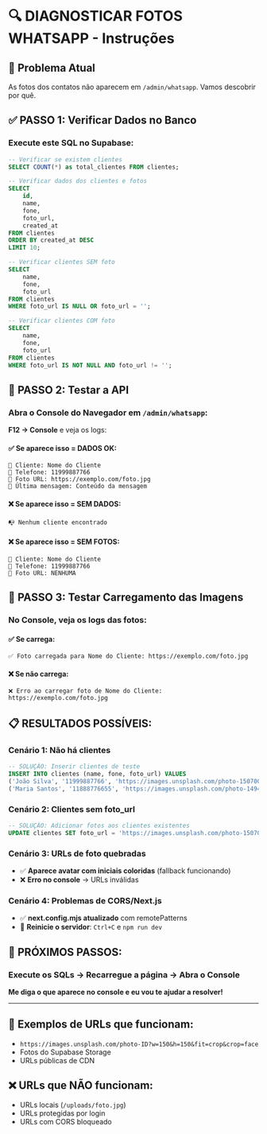 # 🔍 DIAGNOSTICAR FOTOS WHATSAPP - Instruções

## 🎯 Problema Atual
As fotos dos contatos não aparecem em `/admin/whatsapp`. Vamos descobrir por quê.

## ✅ PASSO 1: Verificar Dados no Banco

### Execute este SQL no Supabase:
```sql
-- Verificar se existem clientes
SELECT COUNT(*) as total_clientes FROM clientes;

-- Verificar dados dos clientes e fotos
SELECT 
    id,
    name,
    fone,
    foto_url,
    created_at
FROM clientes 
ORDER BY created_at DESC
LIMIT 10;

-- Verificar clientes SEM foto
SELECT 
    name,
    fone,
    foto_url
FROM clientes 
WHERE foto_url IS NULL OR foto_url = '';

-- Verificar clientes COM foto
SELECT 
    name,
    fone,
    foto_url
FROM clientes 
WHERE foto_url IS NOT NULL AND foto_url != '';
```

## 🎯 PASSO 2: Testar a API

### Abra o Console do Navegador em `/admin/whatsapp`:
**F12 → Console** e veja os logs:

#### ✅ **Se aparece isso = DADOS OK:**
```
👤 Cliente: Nome do Cliente
📱 Telefone: 11999887766
📸 Foto URL: https://exemplo.com/foto.jpg
💬 Última mensagem: Conteúdo da mensagem
```

#### ❌ **Se aparece isso = SEM DADOS:**
```
📭 Nenhum cliente encontrado
```

#### ❌ **Se aparece isso = SEM FOTOS:**
```
👤 Cliente: Nome do Cliente
📱 Telefone: 11999887766
📸 Foto URL: NENHUMA
```

## 🎯 PASSO 3: Testar Carregamento das Imagens

### No Console, veja os logs das fotos:

#### ✅ **Se carrega:**
```
✅ Foto carregada para Nome do Cliente: https://exemplo.com/foto.jpg
```

#### ❌ **Se não carrega:**
```
❌ Erro ao carregar foto de Nome do Cliente: https://exemplo.com/foto.jpg
```

## 📋 RESULTADOS POSSÍVEIS:

### **Cenário 1: Não há clientes**
```sql
-- SOLUÇÃO: Inserir clientes de teste
INSERT INTO clientes (name, fone, foto_url) VALUES 
('João Silva', '11999887766', 'https://images.unsplash.com/photo-1507003211169-0a1dd7228f2d?w=150&h=150&fit=crop&crop=face'),
('Maria Santos', '11888776655', 'https://images.unsplash.com/photo-1494790108755-2616b612b786?w=150&h=150&fit=crop&crop=face');
```

### **Cenário 2: Clientes sem foto_url**
```sql
-- SOLUÇÃO: Adicionar fotos aos clientes existentes
UPDATE clientes SET foto_url = 'https://images.unsplash.com/photo-1507003211169-0a1dd7228f2d?w=150&h=150&fit=crop&crop=face' WHERE name = 'Nome do Cliente';
```

### **Cenário 3: URLs de foto quebradas**
- ✅ **Aparece avatar com iniciais coloridas** (fallback funcionando)
- ❌ **Erro no console** → URLs inválidas

### **Cenário 4: Problemas de CORS/Next.js**
- ✅ **next.config.mjs atualizado** com remotePatterns
- 🔄 **Reinicie o servidor**: `Ctrl+C` e `npm run dev`

## 🚀 PRÓXIMOS PASSOS:

### **Execute os SQLs** → **Recarregue a página** → **Abra o Console**

**Me diga o que aparece no console e eu vou te ajudar a resolver!**

---

## 🎯 **Exemplos de URLs que funcionam:**
- `https://images.unsplash.com/photo-ID?w=150&h=150&fit=crop&crop=face`
- Fotos do Supabase Storage
- URLs públicas de CDN

## ❌ **URLs que NÃO funcionam:**
- URLs locais (`/uploads/foto.jpg`)
- URLs protegidas por login
- URLs com CORS bloqueado 